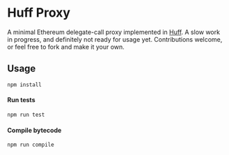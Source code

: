 # Huff Proxy
A minimal Ethereum delegate-call proxy implemented in [Huff](https://github.com/AztecProtocol/AZTEC/tree/master/packages/huff). A slow work in progress, and definitely not ready for usage yet. Contributions welcome, or feel free to fork and make it your own.

## Usage
`npm install`

#### Run tests
`npm run test`

#### Compile bytecode
`npm run compile`
